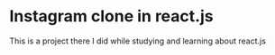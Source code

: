# Instagram clone in react.js

This is a project there I did while studying and learning about react.js

